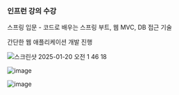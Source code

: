 ### 인프런 강의 수강

스프링 입문 - 코드로 배우는 스프링 부트, 웹 MVC, DB 접근 기술

간단한 웹 애플리케이션 개발 진행

![스크린샷 2025-01-20 오전 1 46 18](https://github.com/user-attachments/assets/da062f86-a980-4508-a07f-ef9f1d2cae9c)

![image](https://github.com/user-attachments/assets/f9c3e59d-0711-4545-bd8f-34d20d9661f3)

![image](https://github.com/user-attachments/assets/96daf11d-9b00-4dff-afca-d7e04d1d14a9)

